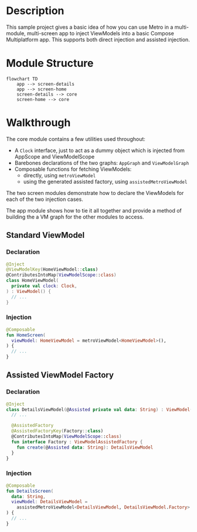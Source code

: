 # Description

This sample project gives a basic idea of how you can use Metro in a multi-module, multi-screen app to inject ViewModels into a basic Compose Multiplatform app. This supports both direct injection and assisted injection.

# Module Structure

```mermaid
flowchart TD
    app --> screen-details
    app --> screen-home
    screen-details --> core
    screen-home --> core
```

# Walkthrough

The core module contains a few utilities used throughout:

- A `Clock` interface, just to act as a dummy object which is injected from AppScope and ViewModelScope
- Barebones declarations of the two graphs: `AppGraph` and `ViewModelGraph`
- Composable functions for fetching ViewModels:
  - directly, using `metroViewModel`
  - using the generated assisted factory, using `assistedMetroViewModel`

The two screen modules demonstrate how to declare the ViewModels for each of the two injection cases.

The app module shows how to tie it all together and provide a method of building the a VM graph for the other modules to access.

## Standard ViewModel

### Declaration

```kotlin
@Inject
@ViewModelKey(HomeViewModel::class)
@ContributesIntoMap(ViewModelScope::class)
class HomeViewModel(
  private val clock: Clock,
) : ViewModel() {
  // ...
}
```

### Injection

```kotlin
@Composable
fun HomeScreen(
  viewModel: HomeViewModel = metroViewModel<HomeViewModel>(),
) {
  // ...
}
```

## Assisted ViewModel Factory

### Declaration

```kotlin
@Inject
class DetailsViewModel(@Assisted private val data: String) : ViewModel() {
  // ...

  @AssistedFactory
  @AssistedFactoryKey(Factory::class)
  @ContributesIntoMap(ViewModelScope::class)
  fun interface Factory : ViewModelAssistedFactory {
    fun create(@Assisted data: String): DetailsViewModel
  }
}
```

### Injection

```kotlin
@Composable
fun DetailsScreen(
  data: String,
  viewModel: DetailsViewModel =
    assistedMetroViewModel<DetailsViewModel, DetailsViewModel.Factory> { create(data) },
) {
  // ...
}
```

